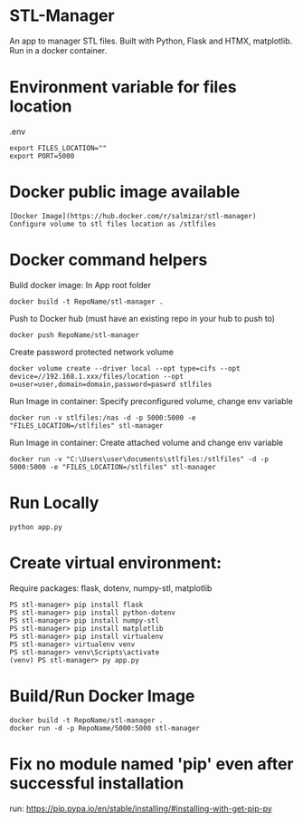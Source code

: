 # STL-Manager 
An app to manager STL files. Built with Python, Flask and HTMX, matplotlib. Run in a docker container.

# Environment variable for files location

.env
```
export FILES_LOCATION=""
export PORT=5000
```
# Docker public image available
```
[Docker Image](https://hub.docker.com/r/salmizar/stl-manager)
Configure volume to stl files location as /stlfiles
```
# Docker command helpers

Build docker image: In App root folder
```
docker build -t RepoName/stl-manager .
```
Push to Docker hub (must have an existing repo in your hub to push to)
```
docker push RepoName/stl-manager
```
Create password protected network volume
```
docker volume create --driver local --opt type=cifs --opt device=//192.168.1.xxx/files/location --opt o=user=user,domain=domain,password=paswrd stlfiles
```
Run Image in container: Specify preconfigured volume, change env variable
```
docker run -v stlfiles:/nas -d -p 5000:5000 -e "FILES_LOCATION=/stlfiles" stl-manager
```
Run Image in container: Create attached volume and change env variable
```
docker run -v "C:\Users\user\documents\stlfiles:/stlfiles" -d -p 5000:5000 -e "FILES_LOCATION=/stlfiles" stl-manager
```

# Run Locally

```
python app.py
```

# Create virtual environment: 
Require packages: flask, dotenv, numpy-stl, matplotlib
```
PS stl-manager> pip install flask
PS stl-manager> pip install python-dotenv
PS stl-manager> pip install numpy-stl
PS stl-manager> pip install matplotlib
PS stl-manager> pip install virtualenv
PS stl-manager> virtualenv venv
PS stl-manager> venv\Scripts\activate
(venv) PS stl-manager> py app.py
```

# Build/Run Docker Image

```
docker build -t RepoName/stl-manager .
docker run -d -p RepoName/5000:5000 stl-manager
```

# Fix no module named 'pip' even after successful installation

run: https://pip.pypa.io/en/stable/installing/#installing-with-get-pip-py



